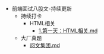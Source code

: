 - 前端面试八股文-持续更新
    - 持续打卡
        - HTML相关
            -  [1.第一天：HTML相关.md](./持续打卡/HTML相关/1.第一天：HTML相关.md)
    - 大厂真题
        - [阅文集团.md](./大厂真题/阅文集团.md)


